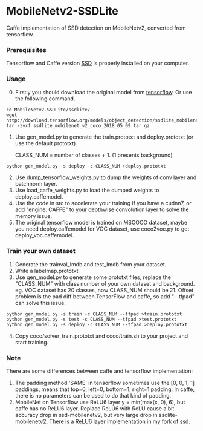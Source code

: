 # MobileNetv2-SSDLite
Caffe implementation of SSD detection on MobileNetv2, converted from tensorflow.

### Prerequisites
Tensorflow and Caffe version [SSD](https://github.com/weiliu89/caffe) is properly installed on your computer.

### Usage
0. Firstly you should download the original model from [tensorflow](https://github.com/tensorflow/models/blob/master/research/object_detection/g3doc/detection_model_zoo.md). Or use the following command.

```shell
cd MobileNetv2-SSDLite/ssdlite/ 
wget http://download.tensorflow.org/models/object_detection/ssdlite_mobilenet_v2_coco_2018_05_09.tar.gz 
tar -zvxf ssdlite_mobilenet_v2_coco_2018_05_09.tar.gz
```

1. Use gen_model.py to generate the train.prototxt and deploy.prototxt (or use the default prototxt).

   CLASS_NUM = number of classes + 1. (1 presents background)
```python
python gen_model.py -s deploy -c CLASS_NUM >deploy.prototxt
```
2. Use dump_tensorflow_weights.py to dump the weights of conv layer and batchnorm layer.
3. Use load_caffe_weights.py to load the dumped weights to deploy.caffemodel.
4. Use the code in src to accelerate your training if you have a cudnn7, or add "engine: CAFFE" to your depthwise convolution layer to solve the memory issue.
5. The original tensorflow model is trained on MSCOCO dataset, maybe you need deploy.caffemodel for VOC dataset, use coco2voc.py to get deploy_voc.caffemodel.

### Train your own dataset
1. Generate the trainval_lmdb and test_lmdb from your dataset.
2. Write a labelmap.prototxt
3. Use gen_model.py to generate some prototxt files, replace the "CLASS_NUM" with class number of your own dataset and background. eg. VOC dataset has 20 classes, now CLASS_NUM should be 21. Offset problem is the pad diff between TensorFlow and caffe, so add "--tfpad" can solve this issue.
```shell
python gen_model.py -s train -c CLASS_NUM --tfpad >train.prototxt
python gen_model.py -s test -c CLASS_NUM --tfpad >test.prototxt
python gen_model.py -s deploy -c CLASS_NUM --tfpad >deploy.prototxt
```
4. Copy coco/solver_train.prototxt and coco/train.sh to your project and start training.

### Note
There are some differences between caffe and tensorflow implementation:
1. The padding method 'SAME' in tensorflow sometimes use the [0, 0, 1, 1] paddings, means that top=0, left=0, bottom=1, right=1 padding. In caffe, there is no parameters can be used to do that kind of padding.
2. MobileNet on Tensorflow use ReLU6 layer y = min(max(x, 0), 6), but caffe has no ReLU6 layer. Replace ReLU6 with ReLU cause a bit accuracy drop in ssd-mobilenetv2, but very large drop in ssdlite-mobilenetv2. There is a ReLU6 layer implementation in my fork of [ssd](https://github.com/chuanqi305/ssd).


